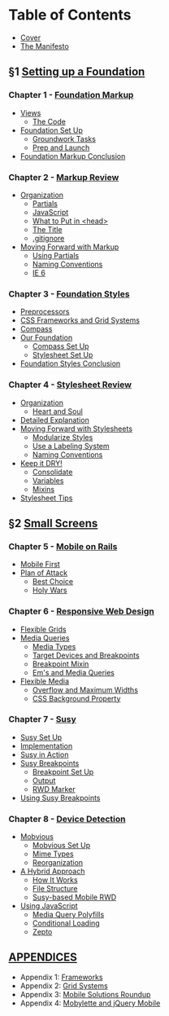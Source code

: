 Table of Contents
=================

- [Cover][]
- [The Manifesto][]

&sect;1 [Setting up a Foundation][Section I]
--------------------------------------------

### Chapter 1 - [Foundation Markup][Chapter 1]
  - [Views][]
      - [The Code][]
  - [Foundation Set Up][]
      - [Groundwork Tasks][]
      - [Prep and Launch][]
  - [Foundation Markup Conclusion][]

### Chapter 2 - [Markup Review][Chapter 2]
  - [Organization][]
      - [Partials][]
      - [JavaScript][]
      - [What to Put in \<head>][]
      - [The Title][]
      - [.gitignore][]
  - [Moving Forward with Markup][]
      - [Using Partials][]
      - [Naming Conventions][]
      - [IE 6][]

### Chapter 3 - [Foundation Styles][Chapter 3]
  - [Preprocessors][]
  - [CSS Frameworks and Grid Systems][]
  - [Compass][]
  - [Our Foundation][]
      - [Compass Set Up][]
      - [Stylesheet Set Up][]
  - [Foundation Styles Conclusion][]

### Chapter 4 - [Stylesheet Review][Chapter 4]
  - [Organization][]
      - [Heart and Soul][]
  - [Detailed Explanation][]
  - [Moving Forward with Stylesheets][]
      - [Modularize Styles][]
      - [Use a Labeling System][]
      - [Naming Conventions][]
  - [Keep it DRY!][]
      - [Consolidate][]
      - [Variables][]
      - [Mixins][]
  - [Stylesheet Tips][]

&sect;2 [Small Screens][Section II]
-----------------------------------

### Chapter 5 - [Mobile on Rails][Chapter 5]
  - [Mobile First][]
  - [Plan of Attack][]
      - [Best Choice][]
      - [Holy Wars][]

### Chapter 6 - [Responsive Web Design][Chapter 6]
  - [Flexible Grids][]
  - [Media Queries][]
      - [Media Types][]
      - [Target Devices and Breakpoints][]
      - [Breakpoint Mixin][]
      - [Em's and Media Queries][]
  - [Flexible Media][]
    - [Overflow and Maximum Widths][]
    - [CSS Background Property][]

### Chapter 7 - [Susy][Chapter 7]
  - [Susy Set Up][]
  - [Implementation][]
  - [Susy in Action][]
  - [Susy Breakpoints][]
      - [Breakpoint Set Up][]
      - [Output][]
      - [RWD Marker][]
  - [Using Susy Breakpoints][]

### Chapter 8 - [Device Detection][Chapter 8]
  - [Mobvious][]
      - [Mobvious Set Up][]
      - [Mime Types][]
      - [Reorganization][]
  - [A Hybrid Approach][]
      - [How It Works][]
      - [File Structure][]
      - [Susy-based Mobile RWD][]
  - [Using JavaScript][]
      - [Media Query Polyfills][]
      - [Conditional Loading][]
      - [Zepto][]


[APPENDICES][Appendices]
------------------------

- Appendix 1: [Frameworks][Appendix 1]
- Appendix 2: [Grid Systems][Appendix 2]
- Appendix 3: [Mobile Solutions Roundup][Appendix 3]
- Appendix 4: [Mobylette and jQuery Mobile][Appendix 4]

[Cover]:                https://github.com/maxxiimo/the-front-end-manifesto/blob/master/COVER.md#the-front-end-manifesto
[The Manifesto]:        https://github.com/maxxiimo/the-front-end-manifesto/blob/master/MANIFESTO.md#the-manifesto

[Section I]:            https://github.com/maxxiimo/the-front-end-manifesto/blob/master/section-1.md#setting-up-the-foundation
[Chapter 1]:            https://github.com/maxxiimo/the-front-end-manifesto/blob/master/chp1-foundation-markup.md#foundation-markup
[Chapter 2]:            https://github.com/maxxiimo/the-front-end-manifesto/blob/master/chp2-markup-review.md#markup-review
[Chapter 3]:            https://github.com/maxxiimo/the-front-end-manifesto/blob/master/chp3-foundation-styles.md#foundation-styles
[Chapter 4]:            https://github.com/maxxiimo/the-front-end-manifesto/blob/master/chp4-stylesheet-review.md#stylesheet-review

[Section II]:           https://github.com/maxxiimo/the-front-end-manifesto/blob/master/section-2.md#mobile-on-rails
[Chapter 5]:            https://github.com/maxxiimo/the-front-end-manifesto/blob/master/chp5-mobile-foundation.md#mobile-foundation
[Chapter 6]:            https://github.com/maxxiimo/the-front-end-manifesto/blob/master/chp6-responsive-web-design.md#responsive-web-design
[Chapter 7]:            https://github.com/maxxiimo/the-front-end-manifesto/blob/master/chp7-susy.md#susy
[Chapter 8]:            https://github.com/maxxiimo/the-front-end-manifesto/blob/master/chp8-device-detection.md#device-detection

[Appendices]:           https://github.com/maxxiimo/the-front-end-manifesto/blob/master/appendices.md#appendices

[Views]:                https://github.com/maxxiimo/the-front-end-manifesto/blob/master/chp1-foundation-markup.md#views
[The Code]:             https://github.com/maxxiimo/the-front-end-manifesto/blob/master/chp1-foundation-markup.md#the-code
[Foundation Set Up]:    https://github.com/maxxiimo/the-front-end-manifesto/blob/master/chp1-foundation-markup.md#foundation-set-up
[Groundwork Tasks]:     https://github.com/maxxiimo/the-front-end-manifesto/blob/master/chp1-foundation-markup.md#groundwork-tasks
[Prep and Launch]:      https://github.com/maxxiimo/the-front-end-manifesto/blob/master/chp1-foundation-markup.md#prep-and-launch
[Foundation Markup Conclusion]: https://github.com/maxxiimo/the-front-end-manifesto/blob/master/chp1-foundation-markup.md#foundation-markup-conclusion

[Organization]:         https://github.com/maxxiimo/the-front-end-manifesto/blob/master/chp2-markup-review.md#organization
[Partials]:             https://github.com/maxxiimo/the-front-end-manifesto/blob/master/chp2-markup-review.md#partials
[JavaScript]:           https://github.com/maxxiimo/the-front-end-manifesto/blob/master/chp2-markup-review.md#javascript
[What to Put in \<head>]: https://github.com/maxxiimo/the-front-end-manifesto/blob/master/chp2-markup-review.md#what-to-put-in-head
[The Title]:            https://github.com/maxxiimo/the-front-end-manifesto/blob/master/chp2-markup-review.md#the-title
[.gitignore]:           https://github.com/maxxiimo/the-front-end-manifesto/blob/master/chp2-markup-review.md#gitignore
[Moving Forward with Markup]: https://github.com/maxxiimo/the-front-end-manifesto/blob/master/chp2-markup-review.md#moving-forward-with-markup
[Using Partials]:       https://github.com/maxxiimo/the-front-end-manifesto/blob/master/chp2-markup-review.md#using-partials
[Naming Conventions]:   https://github.com/maxxiimo/the-front-end-manifesto/blob/master/chp2-markup-review.md#naming-conventions
[IE 6]:                 https://github.com/maxxiimo/the-front-end-manifesto/blob/master/chp2-markup-review.md#ie-6

[Preprocessors]:        https://github.com/maxxiimo/the-front-end-manifesto/blob/master/chp3-foundation-styles.md#preprocessors
[Compass]:              https://github.com/maxxiimo/the-front-end-manifesto/blob/master/chp3-foundation-styles.md#compass
[CSS Frameworks and Grid Systems]: https://github.com/maxxiimo/the-front-end-manifesto/blob/master/chp3-foundation-styles.md#css-frameworks-and-grid-systems
[Our Foundation]:       https://github.com/maxxiimo/the-front-end-manifesto/blob/master/chp3-foundation-styles.md#our-foundation
[Compass Set Up]:       https://github.com/maxxiimo/the-front-end-manifesto/blob/master/chp3-foundation-styles.md#compass-set-up
[Stylesheet Set Up]:    https://github.com/maxxiimo/the-front-end-manifesto/blob/master/chp3-foundation-styles.md#stylesheet-set-up
[Foundation Styles Conclusion]: https://github.com/maxxiimo/the-front-end-manifesto/blob/master/chp3-foundation-markup.md#foundation-styles-conclusion

[Organization]:         https://github.com/maxxiimo/the-front-end-manifesto/blob/master/chp4-stylesheet-review.md#organization
[Heart and Soul]:       https://github.com/maxxiimo/the-front-end-manifesto/blob/master/chp4-stylesheet-review.md#heart-and-soul
[Detailed Explanation]: https://github.com/maxxiimo/the-front-end-manifesto/blob/master/chp4-stylesheet-review.md#detailed-explanation
[Moving Forward with Stylesheets]: https://github.com/maxxiimo/the-front-end-manifesto/blob/master/chp4-stylesheet-review.md#moving-forward-with-stylesheets
[Modularize Styles]:    https://github.com/maxxiimo/the-front-end-manifesto/blob/master/chp4-stylesheet-review.md#modularize-styles
[Use a Labeling System]: https://github.com/maxxiimo/the-front-end-manifesto/blob/master/chp4-stylesheet-review.md#use-a-labeling-system
[Naming Conventions]:   https://github.com/maxxiimo/the-front-end-manifesto/blob/master/chp4-stylesheet-review.md#naming-conventions
[Keep it DRY!]:         https://github.com/maxxiimo/the-front-end-manifesto/blob/master/chp4-stylesheet-review.md#keep-it-dry
[Consolidate]:          https://github.com/maxxiimo/the-front-end-manifesto/blob/master/chp4-stylesheet-review.md#consolidate
[Variables]:            https://github.com/maxxiimo/the-front-end-manifesto/blob/master/chp4-stylesheet-review.md#variables
[Mixins]:               https://github.com/maxxiimo/the-front-end-manifesto/blob/master/chp4-stylesheet-review.md#mixins-1
[Stylesheet Tips]:      https://github.com/maxxiimo/the-front-end-manifesto/blob/master/chp4-stylesheet-review.md#stylesheet-tips

[Mobile First]:         https://github.com/maxxiimo/the-front-end-manifesto/blob/master/chp5-mobile-foundation.md#mobile-first
[Plan of Attack]:       https://github.com/maxxiimo/the-front-end-manifesto/blob/master/chp5-mobile-foundation.md#plan-of-attack
[Best Choice]:          https://github.com/maxxiimo/the-front-end-manifesto/blob/master/chp5-mobile-foundation.md#best-choice
[Holy Wars]:            https://github.com/maxxiimo/the-front-end-manifesto/blob/master/chp5-mobile-foundation.md#holy-wars

[Flexible Grids]:       https://github.com/maxxiimo/the-front-end-manifesto/blob/master/chp6-responsive-web-design.md#flexible-grids
[Media Queries]:        https://github.com/maxxiimo/the-front-end-manifesto/blob/master/chp6-responsive-web-design.md#media-queries
[Media Types]:          https://github.com/maxxiimo/the-front-end-manifesto/blob/master/chp6-responsive-web-design.md#media-types
[Target Devices and Breakpoints]: https://github.com/maxxiimo/the-front-end-manifesto/blob/master/chp6-responsive-web-design.md#target-devices-and-breakpoints
[Breakpoint Mixin]:     https://github.com/maxxiimo/the-front-end-manifesto/blob/master/chp6-responsive-web-design.md#breakpoint-mixin
[Em's and Media Queries]: https://github.com/maxxiimo/the-front-end-manifesto/blob/master/chp6-responsive-web-design.md#ems-and-media-queries
[Flexible Media]:       https://github.com/maxxiimo/the-front-end-manifesto/blob/master/chp6-responsive-web-design.md#flexible-media
[Overflow and Maximum Widths]: https://github.com/maxxiimo/the-front-end-manifesto/blob/master/chp6-responsive-web-design.md#overflow-and-maximum-widths
[CSS Background Property]: https://github.com/maxxiimo/the-front-end-manifesto/blob/master/chp6-responsive-web-design.md#css-background-property

[Susy Set Up]:          https://github.com/maxxiimo/the-front-end-manifesto/blob/master/chp7-susy.md#susy-set-up
[Implementation]:       https://github.com/maxxiimo/the-front-end-manifesto/blob/master/chp7-susy.md#implementation
[Susy in Action]:       https://github.com/maxxiimo/the-front-end-manifesto/blob/master/chp7-susy.md#susy-in-action
[Susy Breakpoints]:     https://github.com/maxxiimo/the-front-end-manifesto/blob/master/chp7-susy.md#using-susy-breakpoints
[Breakpoint Set Up]:    https://github.com/maxxiimo/the-front-end-manifesto/blob/master/chp7-susy.md#breakpoint-set-up
[Output]:               https://github.com/maxxiimo/the-front-end-manifesto/blob/master/chp7-susy.md#output
[RWD Marker]:           https://github.com/maxxiimo/the-front-end-manifesto/blob/master/chp7-susy.md#rwd-marker
[Using Susy Breakpoints]: https://github.com/maxxiimo/the-front-end-manifesto/blob/master/chp7-susy.md#using-susy-breakpoints

[Mobvious]:             https://github.com/maxxiimo/the-front-end-manifesto/blob/master/chp8-device-detection.md#mobvious
[Mobvious Set Up]:      https://github.com/maxxiimo/the-front-end-manifesto/blob/master/chp8-device-detection.md#mobvious-set-up
[Mime Types]:           https://github.com/maxxiimo/the-front-end-manifesto/blob/master/chp8-device-detection.md#mime-types
[Reorganization]:       https://github.com/maxxiimo/the-front-end-manifesto/blob/master/chp8-device-detection.md#reorganization
[A Hybrid Approach]:    https://github.com/maxxiimo/the-front-end-manifesto/blob/master/chp8-device-detection.md#a-hybrid-approach
[How It Works]:         https://github.com/maxxiimo/the-front-end-manifesto/blob/master/chp8-device-detection.md#how-it-works
[File Structure]:       https://github.com/maxxiimo/the-front-end-manifesto/blob/master/chp8-device-detection.md#file-structure
[Susy-based Mobile RWD]: https://github.com/maxxiimo/the-front-end-manifesto/blob/master/chp8-device-detection.md#susy-based-mobile-rwd
[Using JavaScript]:     https://github.com/maxxiimo/the-front-end-manifesto/blob/master/chp8-device-detection.md#using-javascript
[Media Query Polyfills]: https://github.com/maxxiimo/the-front-end-manifesto/blob/master/chp8-device-detection.md#media-query-polyfills
[Conditional Loading]:  https://github.com/maxxiimo/the-front-end-manifesto/blob/master/chp8-device-detection.md#conditional-loading
[Zepto]:                https://github.com/maxxiimo/the-front-end-manifesto/blob/master/chp8-device-detection.md#zepto

[Appendix 1]:           https://github.com/maxxiimo/the-front-end-manifesto/blob/master/appendices.md#appendix-1
[Appendix 2]:           https://github.com/maxxiimo/the-front-end-manifesto/blob/master/appendices.md#appendix-2
[Appendix 3]:           https://github.com/maxxiimo/the-front-end-manifesto/blob/master/appendices.md#appendix-3
[Appendix 4]:           https://github.com/maxxiimo/the-front-end-manifesto/blob/master/appendices.md#appendix-4
